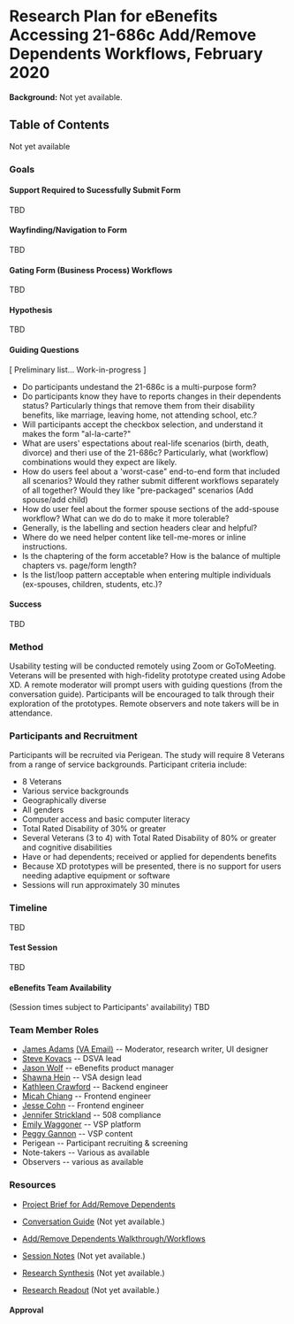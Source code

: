 # Research Plan for eBenefits Accessing 21-686c Add/Remove Dependents Workflows, February 2020  

**Background:** Not yet available.

## Table of Contents
Not yet available

### Goals
#### Support Required to Sucessfully Submit Form
TBD

#### Wayfinding/Navigation to Form
TBD

#### Gating Form (Business Process) Workflows
TBD

#### Hypothesis
TBD

#### Guiding Questions
[ Preliminary list... Work-in-progress ]
- Do participants undestand the 21-686c is a multi-purpose form?
- Do participants know they have to reports changes in their dependents status? Particularly things that remove them from their disability benefits, like marriage, leaving home, not attending school, etc.?
- Will participants accept the checkbox selection, and understand it makes the form "al-la-carte?"
- What are users' espectations about real-life scenarios (birth, death, divorce) and theri use of the 21-686c? Particularly, what (workflow) combinations would they expect are likely. 
- How do users feel about a 'worst-case" end-to-end form that included all scenarios? Would they rather submit different workflows separately of all together? Would they like "pre-packaged" scenarios (Add spouse/add child)
- How do user feel about the former spouse sections of the add-spouse workflow? What can we do do to make it more tolerable?
- Generally, is the labelling and section headers clear and helpful?
- Where do we need helper content like tell-me-mores or inline instructions.
- Is the chaptering of the form accetable? How is the balance of multiple chapters vs. page/form length?
- Is the list/loop pattern acceptable when entering multiple individuals (ex-spouses, children, students, etc.)?

#### Success
TBD

### Method
Usability testing will be conducted remotely using Zoom or GoToMeeting. Veterans will be presented with high-fidelity prototype created using Adobe XD. A remote moderator will prompt users with guiding questions (from the conversation guide). Participants will be encouraged to talk through their exploration of the prototypes. Remote observers and note takers will be in attendance.

### Participants and Recruitment
Participants will be recruited via Perigean. The study will require 8 Veterans from a range of service backgrounds. Participant criteria include:
- 8 Veterans
- Various service backgrounds
- Geographically diverse
- All genders
- Computer access and basic computer literacy
- Total Rated Disability of 30% or greater
- Several Veterans (3 to 4) with Total Rated Disability of 80% or greater and cognitive disabilities
- Have or had dependents; received or applied for dependents benefits
- Because XD prototypes will be presented, there is no support for users needing adaptive equipment or software
- Sessions will run approximately 30 minutes

### Timeline
TBD

#### Test Session
TBD

#### eBenefits Team Availability
(Session times subject to Participants' availability)
TBD

### Team Member Roles
- [James Adams](jadams@governmentcio.com) [(VA Email)](james-adams2@va.gov) -- Moderator, research writer, UI designer
- [Steve Kovacs](steve.kovacs@va.gov) -- DSVA lead
- [Jason Wolf](jwolf@governmentcio.com) -- eBenefits product manager
- [Shawna Hein](shawna@adhocteam.us) -- VSA design lead
- [Kathleen Crawford](kcrawford@governmentcio.com) -- Backend engineer
- [Micah Chiang](micha@adhocteam.us) -- Frontend engineer
- [Jesse Cohn](jesse.cohn@adhocteam.us) -- Frontend engineer
- [Jennifer Strickland](jennifer.stricklandn@adhocteam.us) -- 508 compliance
- [Emily Waggoner](emily@adhocteam.us) -- VSP platform
- [Peggy Gannon](peggy@thesocompany.com) -- VSP content
- Perigean -- Participant recruiting & screening
- Note-takers -- Various as available
- Observers -- various as available

### Resources
- [Project Brief for Add/Remove Dependents](https://github.com/department-of-veterans-affairs/va.gov-team/blob/master/teams/vsa/teams/ebenefits/issue-briefs/apply-modify-dependents.md)

- [Conversation Guide]() (Not yet available.)

- [Add/Remove Dependents Walkthrough/Workflows](https://xd.adobe.com/view/0f7759a1-b990-4d71-50c9-138d9e593fd0-7946/)

- [Session Notes]() (Not yet available.)

- [Research Synthesis]() (Not yet available.)

- [Research Readout]() (Not yet available.)

#### Approval
